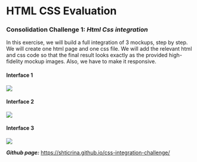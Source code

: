 # HTML CSS Evaluation

###  Consolidation Challenge 1: ***Html Css integration***

In this exercise, we will build a full integration of 3 mockups, step by step. We will create one html page and one css file.
We will add the relevant html and css code so that the final result looks exactly as the provided high-fidelity mockup images.
Also, we have to make it responsive.

#### Interface 1

[![](https://github.com/becodeorg/Startup-Brussels-Johnson-5.25/raw/master/1.The-Field/End-of-Fields-Consolidation-Challenges/docs/images/03.zone-benefits-grid.png)](https://github.com/becodeorg/Startup-Brussels-Johnson-5.25/raw/master/1.The-Field/End-of-Fields-Consolidation-Challenges/docs/images/03.zone-benefits-grid.png)

#### Interface 2

[![](https://github.com/becodeorg/Startup-Brussels-Johnson-5.25/raw/master/1.The-Field/End-of-Fields-Consolidation-Challenges/docs/images/13.ui-chart-2.png)](https://github.com/becodeorg/Startup-Brussels-Johnson-5.25/raw/master/1.The-Field/End-of-Fields-Consolidation-Challenges/docs/images/13.ui-chart-2.png)

#### Interface 3

[![](https://github.com/becodeorg/Startup-Brussels-Johnson-5.25/raw/master/1.The-Field/End-of-Fields-Consolidation-Challenges/docs/images/15.card-small.png)](https://github.com/becodeorg/Startup-Brussels-Johnson-5.25/raw/master/1.The-Field/End-of-Fields-Consolidation-Challenges/docs/images/15.card-small.png)


***Github page:***  https://shticrina.github.io/css-integration-challenge/
